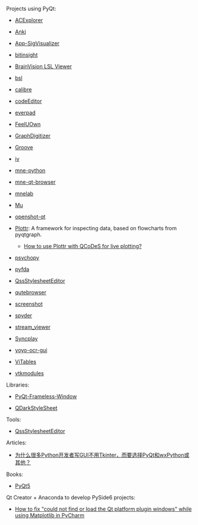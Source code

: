 Projects using PyQt:

- [ACExplorer](https://github.com/gentlegiantJGC/ACExplorer)

- [Anki](https://github.com/ankitects/anki)

- [App-SigVisualizer](https://github.com/labstreaminglayer/App-SigVisualizer)

- [bitinsight](https://github.com/compilelife/bitinsight)

- [BrainVision LSL Viewer](https://pressrelease.brainproducts.com/lsl-viewer/)

- [bsl](https://github.com/bsl-tools/bsl)

- [calibre](https://github.com/kovidgoyal/calibre)

- [codeEditor](https://github.com/leixingyu/codeEditor)

- [everpad](https://github.com/nvbn/everpad)

- [FeelUOwn](https://github.com/feeluown/FeelUOwn)

- [GraphDigitizer](https://github.com/hustlei/GraphDigitizer)

- [Groove](https://github.com/zhiyiYo/Groove)

- [iv](https://github.com/kovidgoyal/iv)

- [mne-python](https://github.com/mne-tools/mne-python)

- [mne-qt-browser](https://github.com/mne-tools/mne-qt-browser)

- [mnelab](https://github.com/cbrnr/mnelab)

- [Mu](https://github.com/mu-editor/mu)

- [openshot-qt](https://github.com/OpenShot/openshot-qt)

- [Plottr](https://github.com/toolsforexperiments/plottr): A framework for inspecting data, based on flowcharts from pyqtgraph.

  - [How to use Plottr with QCoDeS for live plotting?](https://qcodes.github.io/Qcodes/examples/plotting/How-to-use-Plottr-with-QCoDeS-for-live-plotting.html)

- [psychopy](https://github.com/psychopy/psychopy)

- [pyfda](https://github.com/chipmuenk/pyfda)

- [QssStylesheetEditor](https://github.com/hustlei/QssStylesheetEditor)

- [qutebrowser](https://github.com/qutebrowser/qutebrowser)

- [screenshot](https://github.com/siukwan/screenshot)

- [spyder](https://github.com/spyder-ide/spyder)

- [stream_viewer](https://github.com/intheon/stream_viewer)

- [Syncplay](https://github.com/Syncplay/syncplay)

- [yoyo-ocr-gui](https://github.com/Logistic98/yoyo-ocr-gui)

- [ViTables](https://github.com/uvemas/ViTables)

- [vtkmodules](https://github.com/Kitware/VTK/tree/master/Wrapping/Python/vtkmodules/qt)

Libraries:

- [PyQt-Frameless-Window](https://github.com/zhiyiYo/PyQt-Frameless-Window)

- [QDarkStyleSheet](https://github.com/ColinDuquesnoy/QDarkStyleSheet)

Tools:

- [QssStylesheetEditor](https://github.com/hustlei/QssStylesheetEditor)

Articles:

- [为什么很多Python开发者写GUI不用Tkinter，而要选择PyQt和wxPython或其他？](https://www.zhihu.com/question/32703639)

Books:

- [PyQt5](https://github.com/cxinping/PyQt5)

Qt Creator + Anaconda to develop PySide6 projects:

- [How to fix "could not find or load the Qt platform plugin windows" while using Matplotlib in PyCharm](https://stackoverflow.com/questions/41994485/how-to-fix-could-not-find-or-load-the-qt-platform-plugin-windows-while-using-m)
